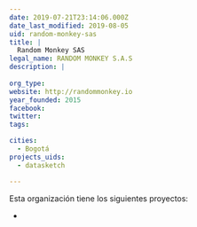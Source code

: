 ```yaml
---
date: 2019-07-21T23:14:06.000Z
date_last_modified: 2019-08-05
uid: random-monkey-sas
title: |
  Random Monkey SAS
legal_name: RANDOM MONKEY S.A.S
description: |
  
org_type: 
website: http://randommonkey.io
year_founded: 2015
facebook: 
twitter: 
tags:

cities: 
  - Bogotá
projects_uids:
  - datasketch

---
```


Esta organización tiene los siguientes proyectos:

- [](/proyectos/datasketch)
